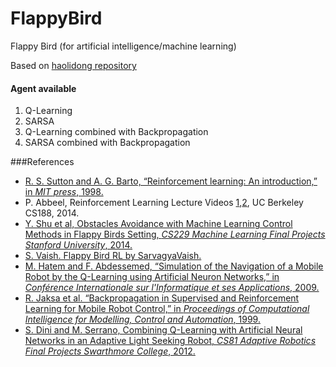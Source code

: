 # FlappyBird
Flappy Bird (for artificial intelligence/machine learning)

Based on [haolidong repository](https://github.com/haolidong/FlappyBird)

#### Agent available
1. Q-Learning
2. SARSA
3. Q-Learning combined with Backpropagation
4. SARSA combined with Backpropagation

###References
* [R. S. Sutton and A. G. Barto, “Reinforcement learning: An introduction,” in *MIT press*, 1998.](https://webdocs.cs.ualberta.ca/~sutton/book/the-book.html)
* P. Abbeel, Reinforcement Learning Lecture Videos [1](https://www.youtube.com/watch?v=IXuHxkpO5E8),[2](https://www.youtube.com/watch?v=yNeSFbE1jdY), UC Berkeley CS188, 2014.
* [Y. Shu et al, Obstacles Avoidance with Machine Learning Control Methods in Flappy Birds Setting, *CS229 Machine Learning Final Projects Stanford University*, 2014.](http://cs229.stanford.edu/proj2014/Yi%20Shu,%20Ludong%20Sun,%20Miao%20Yan,%20Zhijie%20Zhu,%20Obstacles%20Avoidance%20with%20Machine%20Learning%20Control%20Methods%20in%20Flappy%20Birds%20Setting.pdf)
* [S. Vaish. Flappy Bird RL by SarvagyaVaish.](http://sarvagyavaish.github.io/FlappyBirdRL/)
* [M. Hatem and F. Abdessemed, “Simulation of the Navigation of a Mobile Robot by the Q-Learning using Artificial Neuron Networks,” in *Conférence Internationale sur l'Informatique et ses Applications*, 2009.](http://ceur-ws.org/Vol-547/81.pdf)
* [R. Jaksa et al. “Backpropagation in Supervised and Reinforcement Learning for Mobile Robot Control,” in *Proceedings of Computational Intelligence for Modelling, Control and Automation*, 1999.](http://neuron.tuke.sk/jaksa/publications/Jaksa-Sincak-Majernik-ELCAS99.pdf)
* [S. Dini and M. Serrano, Combining Q-Learning with Artificial Neural Networks in an Adaptive Light Seeking Robot, *CS81 Adaptive Robotics Final Projects Swarthmore College*, 2012.](https://www.cs.swarthmore.edu/~meeden/cs81/s12/papers/MarkStevePaper.pdf)